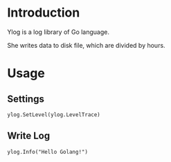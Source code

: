# Introduction
Ylog is a log library of Go language.

She writes data to disk file, which are divided by hours.

# Usage

## Settings

    ylog.SetLevel(ylog.LevelTrace)

## Write Log

    ylog.Info("Hello Golang!")

